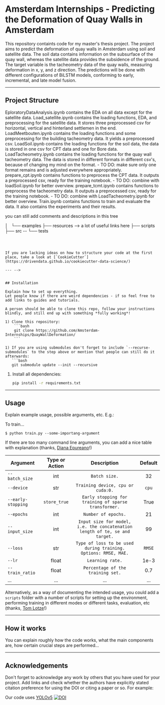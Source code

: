# Amsterdam Internships - Predicting the Deformation of Quay Walls in Amsterdam

This repository containts code for my master's thesis project. The project aims to predict the deformation of quay walls in Amsterdam using soil and satellite data. The soil data contains information on the subsurface of the quay wall, whereas the satellite data provides the subsidence of the ground. The target variable is the tacheometry data of the quay walls, measuring deformation in x, y, and z direction. The predictions will be done with different configurations of BiLSTM models, conforming to early, incremental, and late model fusion.

---


## Project Structure

EploratoryDataAnalysis.ipynb contains the EDA on all data except for the satellite data.
Load_satellite.ipynb contains the loading functions, EDA, and preprocessing for the satellite data. It stores three preprocessed csv for horizontal, vertical and hinterland settlemen in the end.
LoadMeetbouten.ipynb contains the loading functions and some preprocessing for the building tacheometry data. It yields a preprocessed csv.
LoadSoil.ipynb contains the loading functions for the soil data, the data is stored in one csv for CPT data and one for Bore data.
LoadTacheometry.ipynb contains the loading functions for the quay wall tacheometry data. The data is stored in different formats in different csv's, because of changing my mind on the format. - TO DO: make sure only one format remains and is adjusted everywhere appropriately.
prepare_cpt.ipynb contains functions to preprocess the CPT data. It outputs a preprocessed csv, ready for the training notebook. - TO DO: combine with loadSoil.ipynb for better overview.
prepare_tcmt.ipynb contains functions to preprocess the tacheometry data. It outputs a preprocessed csv, ready for the training notebook. - TO DO: combine with LoadTacheometry.ipynb for better overview.
Train.ipynb contains functions to train and evaluate the data. It also contains the experiments and their results.

<!-- Explain briefly what's where so people can find their way around. For example:

There are the following folders in the structure: -->

<!-- 1) [`resources`](./resources): Random nice resources, e.g. [`useful links`](./resources/README.md) - Does not contain anything now.
1) [`src`](./src): Folder for all source files specific to this project - Does not contain anything now.
1) [`scripts`](./scripts): Folder with example scripts for performing different tasks (could serve as usage documentation) - Does not contain anything now.
1) [`tests`](./tests) Test example - Does not contain anything now.
1) [`media`](./media): Folder containing media files (icons, video) - Does not contain anything now.
1) ...

OR

Or use something like `tree` to include the overall structure with preferred level of detail (`-L 2` or `-d` or `-a`...)
```buildoutcfg
├── media --> you can still add comments and descriptions in this tree
│   └── examples
├── resources --> a lot of useful links here
├── scripts
├── src --
└── tests
```



If you are lacking ideas on how to structure your code at the first place, take a look at [`CookieCutter`](https://drivendata.github.io/cookiecutter-data-science/)

--- -->


## Installation

Explain how to set up everything. 
Let people know if there are weird dependencies - if so feel free to add links to guides and tutorials.

A person should be able to clone this repo, follow your instructions blindly, and still end up with something *fully working*!

1) Clone this repository:
    ```bash
    git clone https://github.com/Amsterdam-Internships/QuayWallDeformation/
    ```

1) If you are using submodules don't forget to include `--recurse-submodules` to the step above or mention that people can still do it afterwards:
   ```bash
   git submodule update --init --recursive
   ```

1) Install all dependencies:
    ```bash
    pip install -r requirements.txt
    ```
---


## Usage

Explain example usage, possible arguments, etc. E.g.:

To train... 


```
$ python train.py --some-importang-argument
```

If there are too many command line arguments, you can add a nice table with explanation (thanks, [Diana Epureano](https://www.linkedin.com/in/diana-epureanu-235104153/)!)

|Argument | Type or Action | Description | Default |
|---|:---:|:---:|:---:|
|`--batch_size`| int| `Batch size.`|  32|
|`--device`| str| `Training device, cpu or cuda:0.`| `cpu`|
|`--early-stopping`|  `store_true`| `Early stopping for training of sparse transformer.`| True|
|`--epochs`| int| `Number of epochs.`| 21|
|`--input_size`|  int| `Input size for model, i.e. the concatenation length of te, se and target.`| 99|
|`--loss`|  str|  `Type of loss to be used during training. Options: RMSE, MAE.`|`RMSE`|
|`--lr`|  float| `Learning rate.`| 1e-3|
|`--train_ratio`|  float| `Percentage of the training set.`| 0.7|
|...|...|...|...|


Alternatively, as a way of documenting the intended usage, you could add a `scripts` folder with a number of scripts for setting up the environment, performing training in different modes or different tasks, evaluation, etc (thanks, [Tom Lotze](https://www.linkedin.com/in/tom-lotze/)!)

---


## How it works

You can explain roughly how the code works, what the main components are, how certain crucial steps are performed...

---
## Acknowledgements


Don't forget to acknowledge any work by others that you have used for your project. Add links and check whether the authors have explicitly stated citation preference for using the DOI or citing a paper or so. 
For example:

Our code uses [YOLOv5](https://github.com/ultralytics/yolov5) [![DOI](https://zenodo.org/badge/264818686.svg)](https://zenodo.org/badge/latestdoi/264818686)

